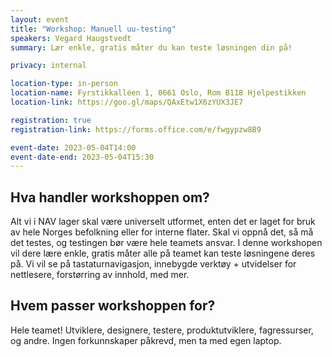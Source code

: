 ```yaml
---
layout: event
title: "Workshop: Manuell uu-testing"
speakers: Vegard Haugstvedt
summary: Lær enkle, gratis måter du kan teste løsningen din på!

privacy: internal

location-type: in-person
location-name: Fyrstikkalléen 1, 0661 Oslo, Rom B118 Hjelpestikken
location-link: https://goo.gl/maps/QAxEtw1X6zYUX3JE7

registration: true
registration-link: https://forms.office.com/e/fwgypzw8B9

event-date: 2023-05-04T14:00
event-date-end: 2023-05-04T15:30
---
```

## Hva handler workshoppen om?
Alt vi i NAV lager skal være universelt utformet, enten det er laget for bruk av hele Norges befolkning eller for interne flater. Skal vi oppnå det, så må det testes, og testingen bør være hele teamets ansvar.
I denne workshopen vil dere lære enkle, gratis måter alle på teamet kan teste løsningene deres på. Vi vil se på tastaturnavigasjon, innebygde verktøy + utvidelser for nettlesere, forstørring av innhold, med mer.

## Hvem passer workshoppen for?
Hele teamet! Utviklere, designere, testere, produktutviklere, fagressurser, og andre.
Ingen forkunnskaper påkrevd, men ta med egen laptop.
